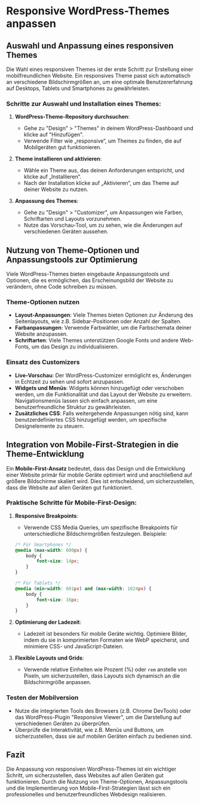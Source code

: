 
# Responsive WordPress-Themes anpassen

## Auswahl und Anpassung eines responsiven Themes

Die Wahl eines responsiven Themes ist der erste Schritt zur Erstellung einer mobilfreundlichen Website. Ein responsives Theme passt sich automatisch an verschiedene Bildschirmgrößen an, um eine optimale Benutzererfahrung auf Desktops, Tablets und Smartphones zu gewährleisten.

### Schritte zur Auswahl und Installation eines Themes:
1. **WordPress-Theme-Repository durchsuchen**:
   - Gehe zu "Design" > "Themes" in deinem WordPress-Dashboard und klicke auf "Hinzufügen".
   - Verwende Filter wie „responsive“, um Themes zu finden, die auf Mobilgeräten gut funktionieren.

2. **Theme installieren und aktivieren**:
   - Wähle ein Theme aus, das deinen Anforderungen entspricht, und klicke auf „Installieren“.
   - Nach der Installation klicke auf „Aktivieren“, um das Theme auf deiner Website zu nutzen.

3. **Anpassung des Themes**:
   - Gehe zu "Design" > "Customizer", um Anpassungen wie Farben, Schriftarten und Layouts vorzunehmen.
   - Nutze das Vorschau-Tool, um zu sehen, wie die Änderungen auf verschiedenen Geräten aussehen.

## Nutzung von Theme-Optionen und Anpassungstools zur Optimierung

Viele WordPress-Themes bieten eingebaute Anpassungstools und Optionen, die es ermöglichen, das Erscheinungsbild der Website zu verändern, ohne Code schreiben zu müssen.

### Theme-Optionen nutzen
- **Layout-Anpassungen**: Viele Themes bieten Optionen zur Änderung des Seitenlayouts, wie z.B. Sidebar-Positionen oder Anzahl der Spalten.
- **Farbanpassungen**: Verwende Farbwähler, um die Farbschemata deiner Website anzupassen.
- **Schriftarten**: Viele Themes unterstützen Google Fonts und andere Web-Fonts, um das Design zu individualisieren.

### Einsatz des Customizers
- **Live-Vorschau**: Der WordPress-Customizer ermöglicht es, Änderungen in Echtzeit zu sehen und sofort anzupassen.
- **Widgets und Menüs**: Widgets können hinzugefügt oder verschoben werden, um die Funktionalität und das Layout der Website zu erweitern. Navigationsmenüs lassen sich einfach anpassen, um eine benutzerfreundliche Struktur zu gewährleisten.
- **Zusätzliches CSS**: Falls weitergehende Anpassungen nötig sind, kann benutzerdefiniertes CSS hinzugefügt werden, um spezifische Designelemente zu steuern.

## Integration von Mobile-First-Strategien in die Theme-Entwicklung

Ein **Mobile-First-Ansatz** bedeutet, dass das Design und die Entwicklung einer Website primär für mobile Geräte optimiert wird und anschließend auf größere Bildschirme skaliert wird. Dies ist entscheidend, um sicherzustellen, dass die Website auf allen Geräten gut funktioniert.

### Praktische Schritte für Mobile-First-Design:
1. **Responsive Breakpoints**:
   - Verwende CSS Media Queries, um spezifische Breakpoints für unterschiedliche Bildschirmgrößen festzulegen. Beispiele:
   ```css
   /* Für Smartphones */
   @media (max-width: 600px) {
       body {
           font-size: 14px;
       }
   }

   /* Für Tablets */
   @media (min-width: 601px) and (max-width: 1024px) {
       body {
           font-size: 16px;
       }
   }
   ```

2. **Optimierung der Ladezeit**:
   - Ladezeit ist besonders für mobile Geräte wichtig. Optimiere Bilder, indem du sie in komprimierten Formaten wie WebP speicherst, und minimiere CSS- und JavaScript-Dateien.

3. **Flexible Layouts und Grids**:
   - Verwende relative Einheiten wie Prozent (%) oder `rem` anstelle von Pixeln, um sicherzustellen, dass Layouts sich dynamisch an die Bildschirmgröße anpassen.

### Testen der Mobilversion
- Nutze die integrierten Tools des Browsers (z.B. Chrome DevTools) oder das WordPress-Plugin "Responsive Viewer", um die Darstellung auf verschiedenen Geräten zu überprüfen.
- Überprüfe die Interaktivität, wie z.B. Menüs und Buttons, um sicherzustellen, dass sie auf mobilen Geräten einfach zu bedienen sind.

## Fazit

Die Anpassung von responsiven WordPress-Themes ist ein wichtiger Schritt, um sicherzustellen, dass Websites auf allen Geräten gut funktionieren. Durch die Nutzung von Theme-Optionen, Anpassungstools und die Implementierung von Mobile-First-Strategien lässt sich ein professionelles und benutzerfreundliches Webdesign realisieren.
